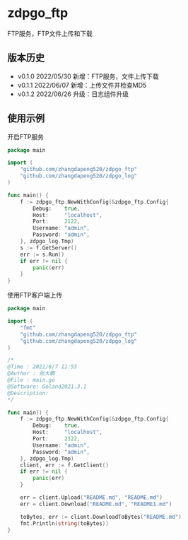# zdpgo_ftp

FTP服务，FTP文件上传和下载

## 版本历史

- v0.1.0 2022/05/30 新增：FTP服务，文件上传下载
- v0.1.1 2022/06/07 新增：上传文件并检查MD5
- v0.1.2 2022/06/26 升级：日志组件升级

## 使用示例

开启FTP服务

```go
package main

import (
	"github.com/zhangdapeng520/zdpgo_ftp"
	"github.com/zhangdapeng520/zdpgo_log"
)

func main() {
	f := zdpgo_ftp.NewWithConfig(&zdpgo_ftp.Config{
		Debug:    true,
		Host:     "localhost",
		Port:     2122,
		Username: "admin",
		Password: "admin",
	}, zdpgo_log.Tmp)
	s := f.GetServer()
	err := s.Run()
	if err != nil {
		panic(err)
	}
}
```

使用FTP客户端上传

```go
package main

import (
	"fmt"
	"github.com/zhangdapeng520/zdpgo_ftp"
	"github.com/zhangdapeng520/zdpgo_log"
)

/*
@Time : 2022/6/7 11:53
@Author : 张大鹏
@File : main.go
@Software: Goland2021.3.1
@Description:
*/

func main() {
	f := zdpgo_ftp.NewWithConfig(&zdpgo_ftp.Config{
		Debug:    true,
		Host:     "localhost",
		Port:     2122,
		Username: "admin",
		Password: "admin",
	}, zdpgo_log.Tmp)
	client, err := f.GetClient()
	if err != nil {
		panic(err)
	}

	err = client.Upload("README.md", "README.md")
	err = client.Download("README.md", "README1.md")

	toBytes, err := client.DownloadToBytes("README.md")
	fmt.Println(string(toBytes))
}
```